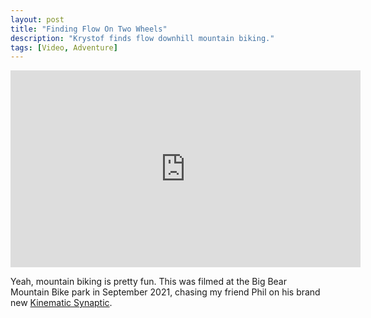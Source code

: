```yaml
---
layout: post
title: "Finding Flow On Two Wheels"
description: "Krystof finds flow downhill mountain biking."
tags: [Video, Adventure]
---
```


<iframe width="560" height="315" src="https://www.youtube.com/embed/wmvdIvr43js?rel=0" frameborder="0" allow="accelerometer; autoplay; clipboard-write; encrypted-media; gyroscope; picture-in-picture" allowfullscreen></iframe>

Yeah, mountain biking is pretty fun. This was filmed at the Big Bear Mountain Bike park in September 2021, chasing my friend Phil on his brand new [Kinematic Synaptic](https://kinematic.bike/collections/frames/products/complete-kinematic-synaptic-29er?utm_source=krystof&utm_medium=TheKlog).
